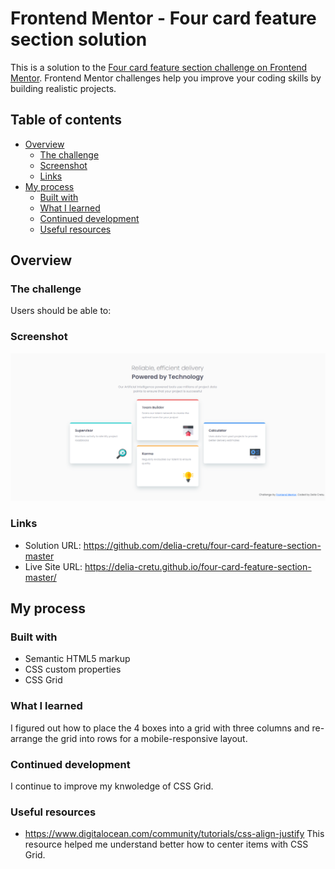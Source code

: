# Frontend Mentor - Four card feature section solution

This is a solution to the [Four card feature section challenge on Frontend Mentor](https://www.frontendmentor.io/challenges/four-card-feature-section-weK1eFYK). Frontend Mentor challenges help you improve your coding skills by building realistic projects.

## Table of contents

- [Overview](#overview)
  - [The challenge](#the-challenge)
  - [Screenshot](#screenshot)
  - [Links](#links)
- [My process](#my-process)
  - [Built with](#built-with)
  - [What I learned](#what-i-learned)
  - [Continued development](#continued-development)
  - [Useful resources](#useful-resources)

## Overview

### The challenge

Users should be able to:

### Screenshot

![](./screenshot.jpg)

### Links

- Solution URL: https://github.com/delia-cretu/four-card-feature-section-master
- Live Site URL: https://delia-cretu.github.io/four-card-feature-section-master/

## My process

### Built with

- Semantic HTML5 markup
- CSS custom properties
- CSS Grid

### What I learned

I figured out how to place the 4 boxes into a grid with three columns and re-arrange the grid into rows for a mobile-responsive layout.

### Continued development

I continue to improve my knwoledge of CSS Grid.

### Useful resources

- https://www.digitalocean.com/community/tutorials/css-align-justify This resource helped me understand better how to center items with CSS Grid.
